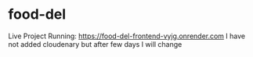 # food-del

Live Project Running:  https://food-del-frontend-vyjg.onrender.com
I have not added cloudenary but after few days I will change 
